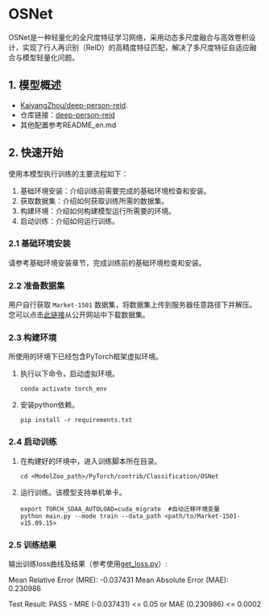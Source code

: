 # OSNet
OSNet是一种轻量化的全尺度特征学习网络，采用动态多尺度融合与高效卷积设计，实现了行人再识别（ReID）的高精度特征匹配，解决了多尺度特征自适应融合与模型轻量化问题。
## 1. 模型概述
- [KaiyangZhou/deep-person-reid](https://arxiv.org/abs/1905.00953).
- 仓库链接：[deep-person-reid](https://github.com/KaiyangZhou/deep-person-reid)
- 其他配置参考README_en.md

## 2. 快速开始
使用本模型执行训练的主要流程如下：
1. 基础环境安装：介绍训练前需要完成的基础环境检查和安装。
2. 获取数据集：介绍如何获取训练所需的数据集。
3. 构建环境：介绍如何构建模型运行所需要的环境。
4. 启动训练：介绍如何运行训练。

### 2.1 基础环境安装

请参考基础环境安装章节，完成训练前的基础环境检查和安装。

### 2.2 准备数据集

用户自行获取 `Market-1501` 数据集，将数据集上传到服务器任意路径下并解压。您可以点击[此链接](https://zheng-lab-anu.github.io/Project/project_reid.html)从公开网站中下载数据集。


### 2.3 构建环境

所使用的环境下已经包含PyTorch框架虚拟环境。
1. 执行以下命令，启动虚拟环境。
    ```
    conda activate torch_env
    ```
2. 安装python依赖。
    ```
    pip install -r requirements.txt

    ```
### 2.4 启动训练
1. 在构建好的环境中，进入训练脚本所在目录。
    ```
    cd <ModelZoo_path>/PyTorch/contrib/Classification/OSNet
    ```
2. 运行训练。该模型支持单机单卡。
    ```
    export TORCH_SDAA_AUTOLOAD=cuda_migrate  #自动迁移环境变量
    python main.py --mode train --data_path <path/to/Market-1501-v15.09.15> 
    ```
### 2.5 训练结果
输出训练loss曲线及结果（参考使用[get_loss.py](./get_loss.py)）: 

Mean Relative Error (MRE): -0.037431
Mean Absolute Error (MAE): 0.230986

Test Result:
PASS - MRE (-0.037431) <= 0.05 or MAE (0.230986) <= 0.0002

